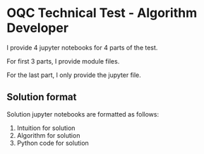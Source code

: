 # OQC Technical Test - Algorithm Developer
I provide 4 jupyter notebooks for 4 parts of the test.

For first 3 parts, I provide module files.

For the last part, I only provide the jupyter file.

## Solution format
Solution jupyter notebooks are formatted as follows:

1. Intuition for solution
2. Algorithm for solution
3. Python code for solution
